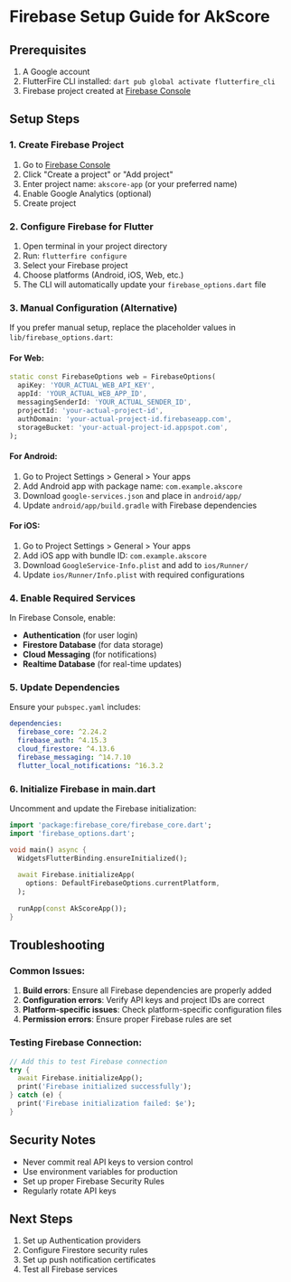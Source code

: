 # Firebase Setup Guide for AkScore

## Prerequisites
1. A Google account
2. FlutterFire CLI installed: `dart pub global activate flutterfire_cli`
3. Firebase project created at [Firebase Console](https://console.firebase.google.com/)

## Setup Steps

### 1. Create Firebase Project
1. Go to [Firebase Console](https://console.firebase.google.com/)
2. Click "Create a project" or "Add project"
3. Enter project name: `akscore-app` (or your preferred name)
4. Enable Google Analytics (optional)
5. Create project

### 2. Configure Firebase for Flutter
1. Open terminal in your project directory
2. Run: `flutterfire configure`
3. Select your Firebase project
4. Choose platforms (Android, iOS, Web, etc.)
5. The CLI will automatically update your `firebase_options.dart` file

### 3. Manual Configuration (Alternative)
If you prefer manual setup, replace the placeholder values in `lib/firebase_options.dart`:

#### For Web:
```dart
static const FirebaseOptions web = FirebaseOptions(
  apiKey: 'YOUR_ACTUAL_WEB_API_KEY',
  appId: 'YOUR_ACTUAL_WEB_APP_ID',
  messagingSenderId: 'YOUR_ACTUAL_SENDER_ID',
  projectId: 'your-actual-project-id',
  authDomain: 'your-actual-project-id.firebaseapp.com',
  storageBucket: 'your-actual-project-id.appspot.com',
);
```

#### For Android:
1. Go to Project Settings > General > Your apps
2. Add Android app with package name: `com.example.akscore`
3. Download `google-services.json` and place in `android/app/`
4. Update `android/app/build.gradle` with Firebase dependencies

#### For iOS:
1. Go to Project Settings > General > Your apps
2. Add iOS app with bundle ID: `com.example.akscore`
3. Download `GoogleService-Info.plist` and add to `ios/Runner/`
4. Update `ios/Runner/Info.plist` with required configurations

### 4. Enable Required Services
In Firebase Console, enable:
- **Authentication** (for user login)
- **Firestore Database** (for data storage)
- **Cloud Messaging** (for notifications)
- **Realtime Database** (for real-time updates)

### 5. Update Dependencies
Ensure your `pubspec.yaml` includes:
```yaml
dependencies:
  firebase_core: ^2.24.2
  firebase_auth: ^4.15.3
  cloud_firestore: ^4.13.6
  firebase_messaging: ^14.7.10
  flutter_local_notifications: ^16.3.2
```

### 6. Initialize Firebase in main.dart
Uncomment and update the Firebase initialization:
```dart
import 'package:firebase_core/firebase_core.dart';
import 'firebase_options.dart';

void main() async {
  WidgetsFlutterBinding.ensureInitialized();
  
  await Firebase.initializeApp(
    options: DefaultFirebaseOptions.currentPlatform,
  );
  
  runApp(const AkScoreApp());
}
```

## Troubleshooting

### Common Issues:
1. **Build errors**: Ensure all Firebase dependencies are properly added
2. **Configuration errors**: Verify API keys and project IDs are correct
3. **Platform-specific issues**: Check platform-specific configuration files
4. **Permission errors**: Ensure proper Firebase rules are set

### Testing Firebase Connection:
```dart
// Add this to test Firebase connection
try {
  await Firebase.initializeApp();
  print('Firebase initialized successfully');
} catch (e) {
  print('Firebase initialization failed: $e');
}
```

## Security Notes
- Never commit real API keys to version control
- Use environment variables for production
- Set up proper Firebase Security Rules
- Regularly rotate API keys

## Next Steps
1. Set up Authentication providers
2. Configure Firestore security rules
3. Set up push notification certificates
4. Test all Firebase services

